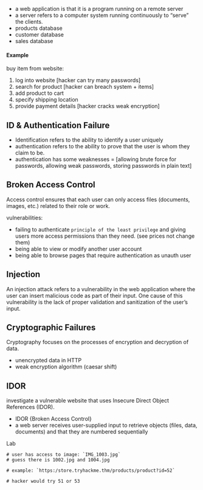 - a web application is that it is a program running on a remote server
- a server refers to a computer system running continuously to “serve” the clients.
- products database
- customer database
- sales database

#### Example

buy item from website:
1. log into website   [hacker can try many passwords]
2. search for product  [hacker can breach system + items]
3. add product to cart
4. specify shipping location
5. provide payment details  [hacker cracks weak encryption]


## ID & Authentication Failure

- Identification refers to the ability to identify a user uniquely
- authentication refers to the ability to prove that the user is whom they claim to be.
- authentication has some weaknesses = [allowing brute force for passwords, allowing weak passwords, storing passwords in plain text]


## Broken Access Control

Access control ensures that each user can only access files (documents, images, etc.) related to their role or work.

vulnerabilities:
- failing to authenticate `principle of the least privilege` and giving users more access permissions than they need. (see prices not change them)
- being able to view or modify another user account
- being able to browse pages that require authentication as unauth user


## Injection

An injection attack refers to a vulnerability in the web application where the user can insert malicious code as part of their input. One cause of this vulnerability is the lack of proper validation and sanitization of the user’s input.

## Cryptographic Failures

Cryptography focuses on the processes of encryption and decryption of data.
- unencrypted data in HTTP
- weak encryption algorithm (caesar shift)


## IDOR

investigate a vulnerable website that uses Insecure Direct Object References (IDOR).
- IDOR {Broken Access Control}
- a web server receives user-supplied input to retrieve objects (files, data, documents) and that they are numbered sequentially

Lab
```
# user has access to image: `IMG_1003.jpg`
# guess there is 1002.jpg and 1004.jpg

# example: `https:/store.tryhackme.thm/products/product?id=52`

# hacker would try 51 or 53
```



















